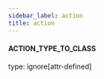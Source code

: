 ```yaml
---
sidebar_label: action
title: action
---
```


#### ACTION\_TYPE\_TO\_CLASS

type: ignore[attr-defined]

